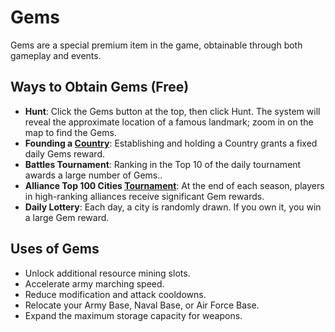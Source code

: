 # Gems

Gems are a special premium item in the game, obtainable through both gameplay and events.

## Ways to Obtain Gems (Free)
- **Hunt**: Click the Gems button at the top, then click Hunt. The system will reveal the approximate location of a famous landmark; zoom in on the map to find the Gems.
- **Founding a [Country](../wars/country.md)**: Establishing and holding a Country grants a fixed daily Gems reward.
- **Battles Tournament**: Ranking in the Top 10 of the daily tournament awards a large number of Gems..
- **Alliance Top 100 Cities [Tournament](../alliances/top100.md)**: At the end of each season, players in high-ranking alliances receive significant Gem rewards.
- **Daily Lottery**: Each day, a city is randomly drawn. If you own it, you win a large Gem reward.

## Uses of Gems
- Unlock additional resource mining slots.
- Accelerate army marching speed.
- Reduce modification and attack cooldowns.
- Relocate your Army Base, Naval Base, or Air Force Base.
- Expand the maximum storage capacity for weapons.